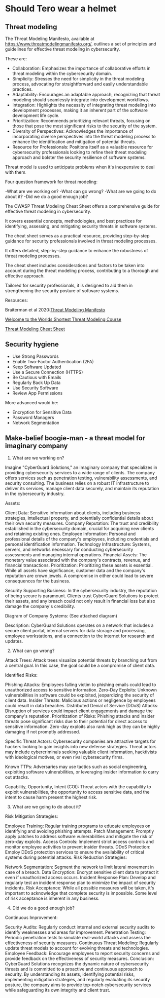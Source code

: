 # Should Tero wear a helmet

## Threat modeling

The Threat Modeling Manifesto, available at https://www.threatmodelingmanifesto.org/, 
outlines a set of principles and guidelines for effective threat modeling in cybersecurity.

These are:

- Collaboration: Emphasizes the importance of collaborative efforts in threat modeling within the cybersecurity domain.
- Simplicity: Stresses the need for simplicity in the threat modeling process, advocating for straightforward and easily understandable practices.
- Adaptability: Encourages an adaptable approach, recognizing that threat modeling should seamlessly integrate into development workflows.
- Integration: Highlights the necessity of integrating threat modeling into development processes, making it an inherent part of the software development life cycle.
- Prioritization: Recommends prioritizing relevant threats, focusing on those that pose the most significant risks to the security of the system.
- Diversity of Perspectives: Acknowledges the importance of incorporating diverse perspectives into the threat modeling process to enhance the identification and mitigation of potential threats.
- Resource for Professionals: Positions itself as a valuable resource for cybersecurity professionals looking to refine their threat modeling approach and bolster the security resilience of software systems.

Threat model is used to anticipate problems when it's inexpensive to deal with them.

Four question framework for threat modeling:

-What are we working on?
-What can go wrong?
-What are we going to do about it?
-Did we do a good enough job?

The OWASP Threat Modeling Cheat Sheet offers a comprehensive guide for effective threat modeling in cybersecurity.

It covers essential concepts, methodologies, and best practices for identifying, assessing, and mitigating security threats in software systems.

The cheat sheet serves as a practical resource, providing step-by-step guidance for security professionals involved in threat modeling processes.

It offers detailed, step-by-step guidance to enhance the robustness of threat modeling processes.

The cheat sheet includes considerations and factors to be taken into account during the threat modeling process, contributing to a thorough and effective approach.

Tailored for security professionals, it is designed to aid them in strengthening the security posture of software systems.

Resources: 

Braiterman et al 2020:[Threat Modeling Manifesto](https://www.threatmodelingmanifesto.org/)

[Welcome to the Worlds Shortest Threat Modeling Course](https://www.youtube.com/watch?v=oZWy-PEhBT8&list=PLCVhBqLDKoOOZqKt74QI4pbDUnXSQo0nf&index=5)

[Threat Modeling Cheat Sheet](https://cheatsheetseries.owasp.org/cheatsheets/Threat_Modeling_Cheat_Sheet.html)

## Security hygiene

- Use Strong Passwords
- Enable Two-Factor Authentication (2FA)
- Keep Software Updated
- Use a Secure Connection (HTTPS)
- Be Cautious with Emails
- Regularly Back Up Data
- Use Security Software
- Review App Permissions

More advanced would be:

- Encryption for Sensitive Data
- Password Managers
- Network Segmentation

## Make-belief boogie-man - a threat model for imaginary company

1) What are we working on?

Imagine "CyberGuard Solutions," an imaginary company that specializes in providing cybersecurity services to a wide range of clients. The company offers services such as penetration testing, vulnerability assessments, and security consulting. The business relies on a robust IT infrastructure to deliver its services, manage client data securely, and maintain its reputation in the cybersecurity industry.

Assets:

Client Data: Sensitive information about clients, including business strategies, intellectual property, and potentially confidential details about their own security measures.
Company Reputation: The trust and credibility established in the cybersecurity domain, crucial for acquiring new clients and retaining existing ones.
Employee Information: Personal and professional details of the company's employees, including credentials and personal identification information.
Technology Infrastructure: Systems, servers, and networks necessary for conducting cybersecurity assessments and managing internal operations.
Financial Assets: The monetary value associated with the company's contracts, revenue, and financial transactions.
Prioritization:
Prioritizing these assets is essential. While all assets have significance, customer data and the company's reputation are crown jewels. A compromise in either could lead to severe consequences for the business.

Security Supporting Business:
In the cybersecurity industry, the reputation of being secure is paramount. Clients trust CyberGuard Solutions to protect their assets, and any breach could not only result in financial loss but also damage the company's credibility.

Diagram of Company Systems:
(See attached diagram)

Description:
CyberGuard Solutions operates on a network that includes a secure client portal, internal servers for data storage and processing, employee workstations, and a connection to the internet for research and updates.


2) What can go wrong?

Attack Trees:
Attack trees visualize potential threats by branching out from a central goal. In this case, the goal could be a compromise of client data.

Identified Risks:

Phishing Attacks: Employees falling victim to phishing emails could lead to unauthorized access to sensitive information.
Zero-Day Exploits: Unknown vulnerabilities in software could be exploited, jeopardizing the security of client data.
Insider Threats: Malicious actions or negligence by employees could result in data breaches.
Distributed Denial of Service (DDoS) Attacks: Disruption of services could impact client engagements and damage the company's reputation.
Prioritization of Risks:
Phishing attacks and insider threats pose significant risks due to their potential for direct access to sensitive information. Zero-day exploits also rank high as they can be highly damaging if not promptly addressed.

Specific Threat Actors:
Cybersecurity companies are attractive targets for hackers looking to gain insights into new defense strategies. Threat actors may include cybercriminals seeking valuable client information, hacktivists with ideological motives, or even rival cybersecurity firms.

Known TTPs:
Adversaries may use tactics such as social engineering, exploiting software vulnerabilities, or leveraging insider information to carry out attacks.

Capability, Opportunity, Intent (COI):
Threat actors with the capability to exploit vulnerabilities, the opportunity to access sensitive data, and the intent to cause harm present the highest risk.

3) What are we going to do about it?

Risk Mitigation Strategies:

Employee Training: Regular training programs to educate employees on identifying and avoiding phishing attempts.
Patch Management: Promptly apply patches to address software vulnerabilities and mitigate the risk of zero-day exploits.
Access Controls: Implement strict access controls and monitor employee activities to prevent insider threats.
DDoS Protection: Employ DDoS protection services to ensure the availability of critical systems during potential attacks.
Risk Reduction Strategies:

Network Segmentation: Segment the network to limit lateral movement in case of a breach.
Data Encryption: Encrypt sensitive client data to protect it even if unauthorized access occurs.
Incident Response Plan: Develop and regularly test an incident response plan to minimize the impact of security incidents.
Risk Acceptance:
While all possible measures will be taken, it's important to acknowledge that complete security is impossible. Some level of risk acceptance is inherent in any business.

4) Did we do a good enough job?

Continuous Improvement:

Security Audits: Regularly conduct internal and external security audits to identify weaknesses and areas for improvement.
Penetration Testing: Periodic penetration tests to simulate real-world attacks and assess the effectiveness of security measures.
Continuous Threat Modeling: Regularly update threat models to account for evolving threats and technologies.
Employee Feedback: Encourage employees to report security concerns and provide feedback on the effectiveness of security measures.
Conclusion:
CyberGuard Solutions recognizes the dynamic nature of cybersecurity threats and is committed to a proactive and continuous approach to security. By understanding its assets, identifying potential risks, implementing mitigation strategies, and regularly evaluating its security posture, the company aims to provide top-notch cybersecurity services while safeguarding its own integrity and client trust.
